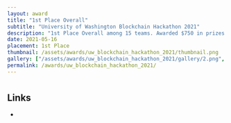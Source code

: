 ```yaml
---
layout: award
title: "1st Place Overall"
subtitle: "University of Washington Blockchain Hackathon 2021"
description: "1st Place Overall among 15 teams. Awarded $750 in prizes."
date: 2021-05-16
placement: 1st Place
thumbnail: /assets/awards/uw_blockchain_hackathon_2021/thumbnail.png
gallery: ["/assets/awards/uw_blockchain_hackathon_2021/gallery/2.png", "/assets/awards/uw_blockchain_hackathon_2021/gallery/image.png"]
permalink: /awards/uw_blockchain_hackathon_2021/
---
```


#

## Links

-
